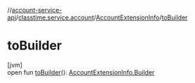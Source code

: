 //[account-service-api](../../../index.md)/[classtime.service.account](../index.md)/[AccountExtensionInfo](index.md)/[toBuilder](to-builder.md)

# toBuilder

[jvm]\
open fun [toBuilder](to-builder.md)(): [AccountExtensionInfo.Builder](-builder/index.md)
